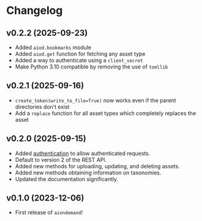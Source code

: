 # Changelog

<!--next-version-placeholder-->
## v0.2.2 (2025-09-23)
 - Added `aiod.bookmarks` module
 - Added `aiod.get` function for fetching any asset type
 - Added a way to authenticate using a `client_secret`
 - Make Python 3.10 compatible by removing the use of `tomllib`

## v0.2.1 (2025-09-16)

- `create_token(write_to_file=True)` now works even if the parent directories don't exist
- Add a `replace` function for all asset types which completely replaces the asset

## v0.2.0 (2025-09-15)

- Added [authentication](api/authentication.md) to allow authenticated requests.
- Default to version 2 of the REST API.
- Added new methods for uploading, updating, and deleting assets.
- Added new methods obtaining information on taxonomies.
- Updated the documentation significantly.


## v0.1.0 (2023-12-06)

- First release of `aiondemand`!
